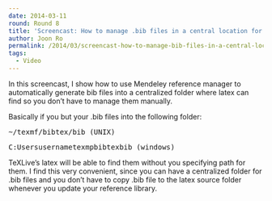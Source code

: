 ```yaml
---
date: 2014-03-11
round: Round 8
title: 'Screencast: How to manage .bib files in a central location for TeXLive with Mendeley'
author: Joon Ro
permalink: /2014/03/screencast-how-to-manage-bib-files-in-a-central-location-for-texlive-with-mendeley/
tags:
  - Video
---
```

In this screencast, I show how to use Mendeley reference manager to automatically generate bib files into a centralized folder where latex can find so you don&#8217;t have to manage them manually.

Basically if you but your .bib files into the following folder:

<pre>~/texmf/bibtex/bib (UNIX)</pre>

<pre>C:Usersusernametexmpbibtexbib (windows)</pre>

TeXLive&#8217;s latex will be able to find them without you specifying path for them. I find this very convenient, since you can have a centralized folder for .bib files and you don&#8217;t have to copy .bib file to the latex source folder whenever you update your reference library.
